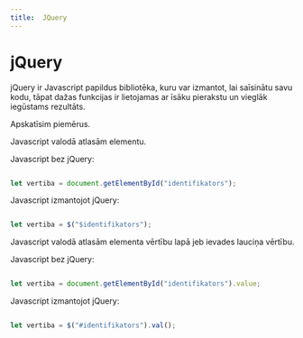 ```yaml
---
title:  JQuery
---
```

# jQuery

jQuery ir Javascript papildus bibliotēka, kuru var izmantot, lai saīsinātu savu kodu, tāpat dažas funkcijas ir lietojamas ar īsāku pierakstu un vieglāk iegūstams rezultāts.

Apskatīsim piemērus.


Javascript valodā atlasām elementu.

Javascript bez jQuery:

~~~js

let vertiba = document.getElementById("identifikators");

~~~
Javascript izmantojot jQuery:

~~~js

let vertiba = $("$identifikators");

~~~


Javascript valodā atlasām elementa vērtību lapā jeb ievades lauciņa vērtību.

Javascript bez jQuery:
~~~js

let vertiba = document.getElementById("identifikators").value;

~~~
Javascript izmantojot jQuery:

~~~js

let vertiba = $("#identifikators").val();

~~~
